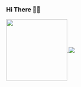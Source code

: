 ### Hi There 👋👋

<a href="https://github.com/scush989898">
  <img height= "165em" align="center" src="https://github-readme-stats.vercel.app/api/?username=scush989898&count_private=true&show_icons=true&theme=dark" />
  <img heigth= "165em" align="center" src="https://github-readme-stats.vercel.app/api/top-langs/?username=scush989898&layout=compact&theme=dark&langs_count=6" />
</a>

<!--
**scush989898/scush989898** is a ✨ _special_ ✨ repository because its `README.md` (this file) appears on your GitHub profile.

Here are some ideas to get you started:

- 🔭 I’m currently working on ...
- 🌱 I’m currently learning ...
- 👯 I’m looking to collaborate on ...
- 🤔 I’m looking for help with ...
- 💬 Ask me about ...
- 📫 How to reach me: ...
- 😄 Pronouns: ...
- ⚡ Fun fact: ...
-->
